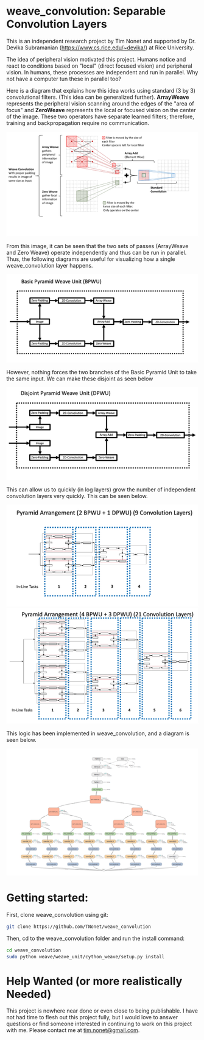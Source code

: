 # weave_convolution: Separable Convolution Layers

This is an independent research project by Tim Nonet and supported by Dr. Devika Subramanian (https://www.cs.rice.edu/~devika/) at Rice University.

The idea of peripheral vision motivated this project. Humans notice and react to conditions based on "local" (direct focused vision) and peripheral vision. In humans, these processes are independent and run in parallel. Why not have a computer tun these in parallel too?

Here is a diagram that explains how this idea works using standard (3 by 3) convolutional filters. (This idea can be generalized further). **ArrayWeave** represents the peripheral vision scanning around the edges of the "area of focus" and **ZeroWeave** represents the local or focused vision on the center of the image. These two operators have separate learned filters; therefore, training and backpropagation require no communication.

![Weave Convolution Outline](docs/Images/WeaveVisualHQ_long.jpg)

From this image, it can be seen that the two sets of passes (ArrayWeave and Zero Weave) operate independently and thus can be run in parallel. Thus, the following diagrams are useful for visualizing how a single weave_convolution layer happens. 


![Basic Pyramid Unit](docs/Images/bpwu_diagram.png)

However, nothing forces the two branches of the Basic Pyramid Unit to take the same input. We can make these disjoint as seen below

![Disjoint Pyramid Unit](docs/Images/dpwu_diagram.png)

This can allow us to quickly (in log layers) grow the number of independent convolution layers very quickly. This can be seen below.

![2 Layer Pyramid Net](docs/Images/pyramid_2_layer_diagram.png)
![3 Layer Pyramid Net](docs/Images/pyramid_3_layer_diagram.png)

This logic has been implemented in weave_convolution, and a diagram is seen below. 

![Tensorflow Pyramid Net](docs/Images/tensorflow_diagram.png)

# Getting started:

First, clone weave_convolution using git:
```bash
git clone https://github.com/TNonet/weave_convolution
```

Then, cd to the weave_convolution folder and run the install command:

```bash
cd weave_convolution
sudo python weave/weave_unit/cython_weave/setup.py install
```


# Help Wanted (or more realistically Needed)
This project is nowhere near done or even close to being publishable. I have not had time to flesh out this project fully, but I would love to answer questions or find someone interested in continuing to work on this project with me. Please contact me at tim.nonet@gmail.com.
